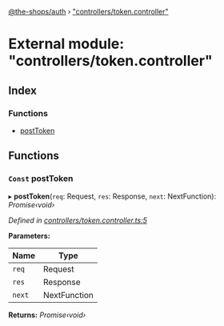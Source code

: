 [@the-shops/auth](../globals.md) › ["controllers/token.controller"](_controllers_token_controller_.md)

# External module: "controllers/token.controller"

## Index

### Functions

* [postToken](_controllers_token_controller_.md#const-posttoken)

## Functions

### `Const` postToken

▸ **postToken**(`req`: Request, `res`: Response, `next`: NextFunction): *Promise‹void›*

*Defined in [controllers/token.controller.ts:5](https://github.com/brians-open-source-stuff/the-shops/blob/436f272/auth/src/controllers/token.controller.ts#L5)*

**Parameters:**

Name | Type |
------ | ------ |
`req` | Request |
`res` | Response |
`next` | NextFunction |

**Returns:** *Promise‹void›*
